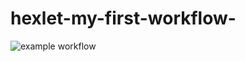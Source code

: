 # hexlet-my-first-workflow-

![example workflow](https://github.com/github/docs/actions/workflows/hello-world.yml/badge.svg)

